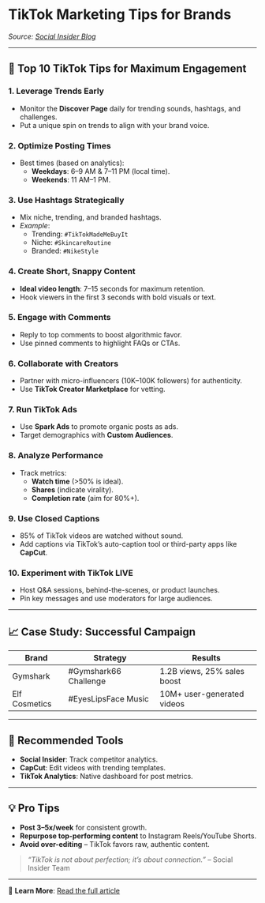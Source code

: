 # TikTok Marketing Tips for Brands  
*Source: [Social Insider Blog](https://www.socialinsider.io/blog/tiktok-tips/)*  

---

## 🚀 **Top 10 TikTok Tips for Maximum Engagement**

### 1. **Leverage Trends Early**  
- Monitor the **Discover Page** daily for trending sounds, hashtags, and challenges.  
- Put a unique spin on trends to align with your brand voice.  

### 2. **Optimize Posting Times**  
- Best times (based on analytics):  
  - **Weekdays**: 6–9 AM & 7–11 PM (local time).  
  - **Weekends**: 11 AM–1 PM.  

### 3. **Use Hashtags Strategically**  
- Mix niche, trending, and branded hashtags.  
- *Example*:  
  - Trending: `#TikTokMadeMeBuyIt`  
  - Niche: `#SkincareRoutine`  
  - Branded: `#NikeStyle`  

### 4. **Create Short, Snappy Content**  
- **Ideal video length**: 7–15 seconds for maximum retention.  
- Hook viewers in the first 3 seconds with bold visuals or text.  

### 5. **Engage with Comments**  
- Reply to top comments to boost algorithmic favor.  
- Use pinned comments to highlight FAQs or CTAs.  

### 6. **Collaborate with Creators**  
- Partner with micro-influencers (10K–100K followers) for authenticity.  
- Use **TikTok Creator Marketplace** for vetting.  

### 7. **Run TikTok Ads**  
- Use **Spark Ads** to promote organic posts as ads.  
- Target demographics with **Custom Audiences**.  

### 8. **Analyze Performance**  
- Track metrics:  
  - **Watch time** (>50% is ideal).  
  - **Shares** (indicate virality).  
  - **Completion rate** (aim for 80%+).  

### 9. **Use Closed Captions**  
- 85% of TikTok videos are watched without sound.  
- Add captions via TikTok’s auto-caption tool or third-party apps like **CapCut**.  

### 10. **Experiment with TikTok LIVE**  
- Host Q&A sessions, behind-the-scenes, or product launches.  
- Pin key messages and use moderators for large audiences.  

---

## 📈 **Case Study: Successful Campaign**  
| Brand          | Strategy               | Results                     |  
|----------------|------------------------|-----------------------------|  
| Gymshark       | #Gymshark66 Challenge  | 1.2B views, 25% sales boost |  
| Elf Cosmetics  | #EyesLipsFace Music    | 10M+ user-generated videos  |  

---

## 🔧 **Recommended Tools**  
- **Social Insider**: Track competitor analytics.  
- **CapCut**: Edit videos with trending templates.  
- **TikTok Analytics**: Native dashboard for post metrics.  

---

## 💡 **Pro Tips**  
- **Post 3–5x/week** for consistent growth.  
- **Repurpose top-performing content** to Instagram Reels/YouTube Shorts.  
- **Avoid over-editing** – TikTok favors raw, authentic content.  

> *“TikTok is not about perfection; it’s about connection.”* – Social Insider Team  

---

📌 **Learn More**: [Read the full article](https://www.socialinsider.io/blog/tiktok-tips/)  